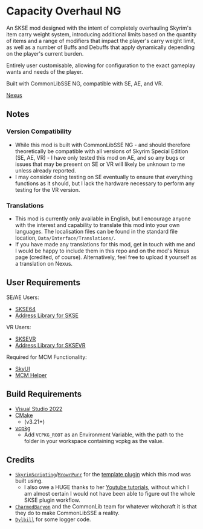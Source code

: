 # Capacity Overhaul NG

An SKSE mod designed with the intent of completely overhauling Skyrim's item carry weight system, introducing additional limits based on the quantity of items and a range of modifiers that impact the player's carry weight limit, as well as a number of Buffs and Debuffs that apply dynamically depending on the player's current burden.

Entirely user customisable, allowing for configuration to the exact gameplay wants and needs of the player.

Built with CommonLibSSE NG, compatible with SE, AE, and VR.

[Nexus]()

## Notes
### Version Compatibility
- While this mod is built with CommonLibSSE NG - and should therefore theoretically be compatible with all versions of Skyrim Special Edition (SE, AE, VR) - I have only tested this mod on AE, and so any bugs or issues that may be present on SE or VR will likely be unknown to me unless already reported.
- I may consider doing testing on SE eventually to ensure that everything functions as it should, but I lack the hardware necessary to perform any testing for the VR version.
### Translations
- This mod is currently only available in English, but I encourage anyone with the interest and capability to translate this mod into your own languages. The localisation files can be found in the standard file location, `Data/Interface/Translations/`.
- If you have made any translations for this mod, get in touch with me and I would be happy to include them in this repo and on the mod's Nexus page (credited, of course). Alternatively, feel free to upload it yourself as a translation on Nexus.

## User Requirements
SE/AE Users:
- [SKSE64](https://www.nexusmods.com/skyrimspecialedition/mods/30379)
- [Address Library for SKSE](https://www.nexusmods.com/skyrimspecialedition/mods/32444)

VR Users:
- [SKSEVR](https://www.nexusmods.com/skyrimspecialedition/mods/30457)
- [Address Library for SKSEVR](https://www.nexusmods.com/skyrimspecialedition/mods/58101)

Required for MCM Functionality:
- [SkyUI](https://www.nexusmods.com/skyrimspecialedition/mods/12604)
- [MCM Helper](https://www.nexusmods.com/skyrimspecialedition/mods/53000)

## Build Requirements

- [Visual Studio 2022](https://visualstudio.microsoft.com/)
- [CMake](https://cmake.org/download/) 
  * (v3.21+)
- [vcpkg](https://github.com/microsoft/vcpkg)
  * Add `VCPKG_ROOT` as an Environment Variable, with the path to the folder in your workspace containing vcpkg as the value.

## Credits
- [`SkyrimScripting`](https://github.com/SkyrimScripting)/[`MrowrPurr`](https://github.com/mrowrpurr) for the [template plugin](https://github.com/SkyrimScripting/SKSE_Template_Logging) which this mod was built using.
  * I also owe a HUGE thanks to her [Youtube tutorials](https://youtube.com/playlist?list=PLektTyeQhBZeDIRp2g15SsK1GX2Ig8YVW&si=G10sz3apdL0PFQ9V), without which I am almost certain I would not have been able to figure out the whole SKSE plugin workflow.
- [`CharmedBaryon`](https://github.com/CharmedBaryon) and the CommonLib team for whatever witchcraft it is that they do to make CommonLibSSE a reality.
- [`Dylbill`](https://github.com/Dylbill-Iroh) for some logger code.
